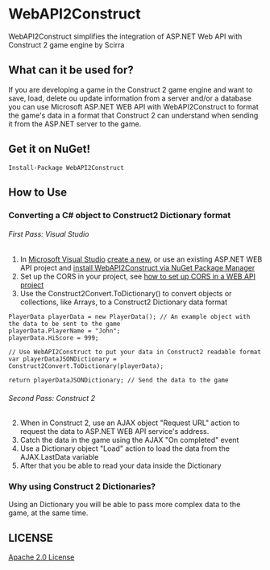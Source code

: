 WebAPI2Construct
================

WebAPI2Construct simplifies the integration of ASP.NET Web API with Construct 2 game engine by Scirra

## What can it be used for?
If you are developing a game in the Construct 2 game engine and want to save, load, delete ou update information from a server and/or a database you can use Microsoft ASP.NET WEB API with WebAPI2Construct to format the game's data in a format that Construct 2 can understand when sending it from the ASP.NET server to the game.

## Get it on NuGet!
    
    Install-Package WebAPI2Construct
    
## How to Use
### Converting a C# object to Construct2 Dictionary format

###### First Pass: Visual Studio
1. In [Microsoft Visual Studio](http://www.visualstudio.com/pt-br/downloads/download-visual-studio-vs#DownloadFamilies_2) [create a new](http://www.asp.net/web-api/overview/getting-started-with-aspnet-web-api/tutorial-your-fi), or use an existing ASP.NET WEB API project and [install WebAPI2Construct via NuGet Package Manager](https://www.youtube.com/watch?v=02LQNppYVx0)
2. Set up the CORS in your project, see [how to set up CORS in a WEB API project](http://www.asp.net/web-api/overview/security/enabling-cross-origin-requests-in-web-api)
3. Use the Construct2Convert.ToDictionary() to convert objects or collections, like Arrays, to a Construct2 Dictionary data format

```
PlayerData playerData = new PlayerData(); // An example object with the data to be sent to the game
playerData.PlayerName = "John";
playerData.HiScore = 999;

// Use WebAPI2Construct to put your data in Construct2 readable format
var playerDataJSONDictionary = Construct2Convert.ToDictionary(playerData);

return playerDataJSONDictionary; // Send the data to the game
```

###### Second Pass: Construct 2
2. When in Construct 2, use an AJAX object "Request URL" action to request the data to ASP.NET WEB API service's address.
3. Catch the data in the game using the AJAX "On completed" event
4. Use a Dictionary object "Load" action to load the data from the AJAX.LastData variable
5. After that you be able to read your data inside the Dictionary

### Why using Construct 2 Dictionaries?
Using an Dictionary you will be able to pass more complex data to the game, at the same time.

## LICENSE
[Apache 2.0 License](https://github.com/dannevesdantas/WebAPI2Construct/blob/master/LICENSE)
